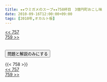 ```yaml
---
title: ★★ウミガメのスープ★★758杯目　3億円町おこし味
date: 2010-09-16T12:00:00+09:00
tags: [2010年,オカルト板]
---
```

<div class="th_left"><a href="../757"><< 757</a></div>
<div class="th_right"><a href="../759">759 >></a></div>
<br><br>
<script src="../../js/cupsoup.js"></script>
<form>
<input type="button" value="問題と解説のみにする" onClick="toggleCupsoup()">
</form>
{{< 758 >}}
<div class="th_left"><a href="../757"><< 757</a></div>
<div class="th_right"><a href="../759">759 >></a></div>